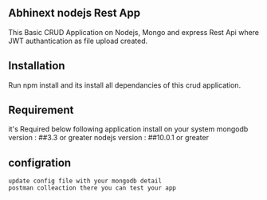 ## Abhinext nodejs Rest App
 This Basic CRUD Application on  Nodejs, Mongo and express Rest Api  where JWT authantication as file upload created.

## Installation
 Run npm install and its install all dependancies of this crud application.

## Requirement
   it's Required  below following application install on your system 
   mongodb version  : ##3.3 or greater
   nodejs version  : ##10.0.1 or greater

## configration 
    update config file with your mongodb detail
    postman colleaction there you can test your app
   

